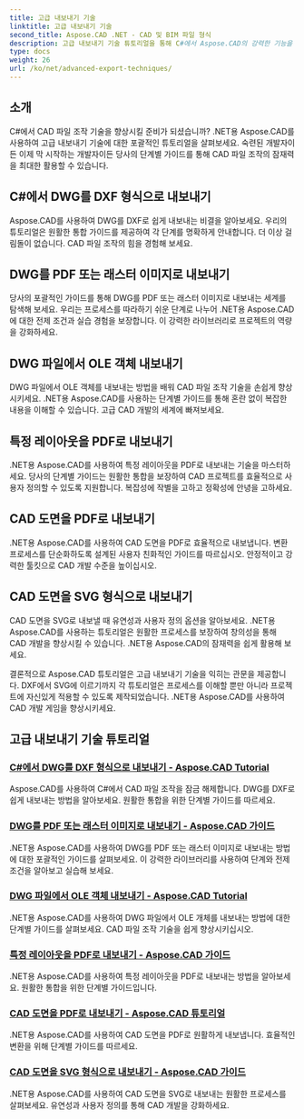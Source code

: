 ```yaml
---
title: 고급 내보내기 기술
linktitle: 고급 내보내기 기술
second_title: Aspose.CAD .NET - CAD 및 BIM 파일 형식
description: 고급 내보내기 기술 튜토리얼을 통해 C#에서 Aspose.CAD의 강력한 기능을 활용해 보세요. DWG를 DXF, PDF, 래스터 이미지, OLE 개체 등으로 손쉽게 내보낼 수 있습니다.
type: docs
weight: 26
url: /ko/net/advanced-export-techniques/
---
```


## 소개

C#에서 CAD 파일 조작 기술을 향상시킬 준비가 되셨습니까? .NET용 Aspose.CAD를 사용하여 고급 내보내기 기술에 대한 포괄적인 튜토리얼을 살펴보세요. 숙련된 개발자이든 이제 막 시작하는 개발자이든 당사의 단계별 가이드를 통해 CAD 파일 조작의 잠재력을 최대한 활용할 수 있습니다.

## C#에서 DWG를 DXF 형식으로 내보내기

Aspose.CAD를 사용하여 DWG를 DXF로 쉽게 내보내는 비결을 알아보세요. 우리의 튜토리얼은 원활한 통합 가이드를 제공하여 각 단계를 명확하게 안내합니다. 더 이상 걸림돌이 없습니다. CAD 파일 조작의 힘을 경험해 보세요.

## DWG를 PDF 또는 래스터 이미지로 내보내기

당사의 포괄적인 가이드를 통해 DWG를 PDF 또는 래스터 이미지로 내보내는 세계를 탐색해 보세요. 우리는 프로세스를 따라하기 쉬운 단계로 나누어 .NET용 Aspose.CAD에 대한 전제 조건과 실습 경험을 보장합니다. 이 강력한 라이브러리로 프로젝트의 역량을 강화하세요.

## DWG 파일에서 OLE 객체 내보내기

DWG 파일에서 OLE 객체를 내보내는 방법을 배워 CAD 파일 조작 기술을 손쉽게 향상시키세요. .NET용 Aspose.CAD를 사용하는 단계별 가이드를 통해 혼란 없이 복잡한 내용을 이해할 수 있습니다. 고급 CAD 개발의 세계에 빠져보세요.

## 특정 레이아웃을 PDF로 내보내기

.NET용 Aspose.CAD를 사용하여 특정 레이아웃을 PDF로 내보내는 기술을 마스터하세요. 당사의 단계별 가이드는 원활한 통합을 보장하여 CAD 프로젝트를 효율적으로 사용자 정의할 수 있도록 지원합니다. 복잡성에 작별을 고하고 정확성에 안녕을 고하세요.

## CAD 도면을 PDF로 내보내기

.NET용 Aspose.CAD를 사용하여 CAD 도면을 PDF로 효율적으로 내보냅니다. 변환 프로세스를 단순화하도록 설계된 사용자 친화적인 가이드를 따르십시오. 안정적이고 강력한 툴킷으로 CAD 개발 수준을 높이십시오.

## CAD 도면을 SVG 형식으로 내보내기

CAD 도면을 SVG로 내보낼 때 유연성과 사용자 정의 옵션을 알아보세요. .NET용 Aspose.CAD를 사용하는 튜토리얼은 원활한 프로세스를 보장하여 창의성을 통해 CAD 개발을 향상시킬 수 있습니다. .NET용 Aspose.CAD의 잠재력을 쉽게 활용해 보세요.

결론적으로 Aspose.CAD 튜토리얼은 고급 내보내기 기술을 익히는 관문을 제공합니다. DXF에서 SVG에 이르기까지 각 튜토리얼은 프로세스를 이해할 뿐만 아니라 프로젝트에 자신있게 적용할 수 있도록 제작되었습니다. .NET용 Aspose.CAD를 사용하여 CAD 개발 게임을 향상시키세요.
## 고급 내보내기 기술 튜토리얼
### [C#에서 DWG를 DXF 형식으로 내보내기 - Aspose.CAD Tutorial](./exporting-dwg-to-dxf/)
Aspose.CAD를 사용하여 C#에서 CAD 파일 조작을 잠금 해제합니다. DWG를 DXF로 쉽게 내보내는 방법을 알아보세요. 원활한 통합을 위한 단계별 가이드를 따르세요.
### [DWG를 PDF 또는 래스터 이미지로 내보내기 - Aspose.CAD 가이드](./exporting-dwg-to-pdf-or-raster-images/)
.NET용 Aspose.CAD를 사용하여 DWG를 PDF 또는 래스터 이미지로 내보내는 방법에 대한 포괄적인 가이드를 살펴보세요. 이 강력한 라이브러리를 사용하여 단계와 전제 조건을 알아보고 실습해 보세요.
### [DWG 파일에서 OLE 객체 내보내기 - Aspose.CAD Tutorial](./exporting-ole-objects-from-dwg/)
.NET용 Aspose.CAD를 사용하여 DWG 파일에서 OLE 개체를 내보내는 방법에 대한 단계별 가이드를 살펴보세요. CAD 파일 조작 기술을 쉽게 향상시키십시오.
### [특정 레이아웃을 PDF로 내보내기 - Aspose.CAD 가이드](./exporting-specific-layouts-to-pdf/)
.NET용 Aspose.CAD를 사용하여 특정 레이아웃을 PDF로 내보내는 방법을 알아보세요. 원활한 통합을 위한 단계별 가이드입니다.
### [CAD 도면을 PDF로 내보내기 - Aspose.CAD 튜토리얼](./exporting-cad-drawings-to-pdf/)
.NET용 Aspose.CAD를 사용하여 CAD 도면을 PDF로 원활하게 내보냅니다. 효율적인 변환을 위해 단계별 가이드를 따르세요.
### [CAD 도면을 SVG 형식으로 내보내기 - Aspose.CAD 가이드](./exporting-cad-drawings-to-svg/)
.NET용 Aspose.CAD를 사용하여 CAD 도면을 SVG로 내보내는 원활한 프로세스를 살펴보세요. 유연성과 사용자 정의를 통해 CAD 개발을 강화하세요.